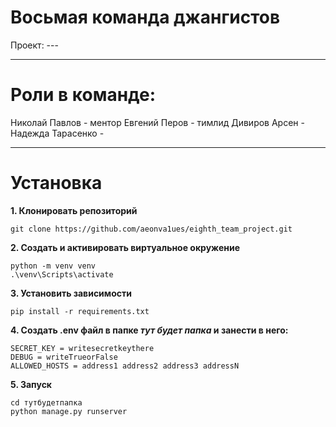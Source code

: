 # Восьмая команда джангистов
Проект: ---
___
# Роли в команде:
Николай Павлов - ментор
Евгений Перов - тимлид
Дивиров Арсен -
Надежда Тарасенко -
___
# Установка

**1. Клонировать репозиторий**

```
git clone https://github.com/aeonva1ues/eighth_team_project.git 
```

**2. Создать и активировать виртуальное окружение**

```
python -m venv venv
.\venv\Scripts\activate
```

**3. Установить зависимости**

```
pip install -r requirements.txt
```

**4. Создать .env файл в папке _тут будет папка_ и занести в него:**

```
SECRET_KEY = writesecretkeythere
DEBUG = writeTrueorFalse
ALLOWED_HOSTS = address1 address2 address3 addressN
```

**5. Запуск**

```
cd тутбудетпапка
python manage.py runserver
```
